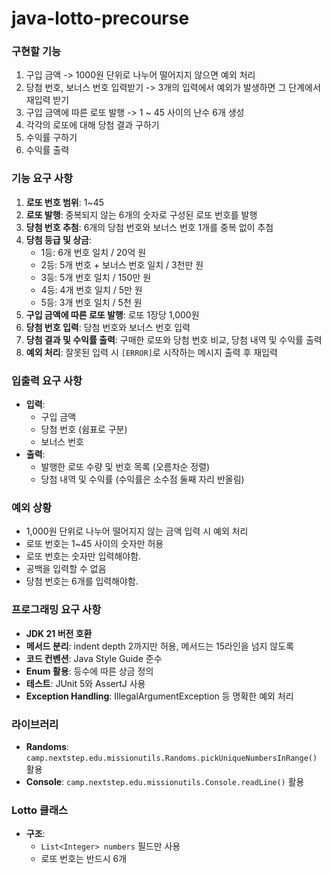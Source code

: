 # java-lotto-precourse

### 구현할 기능
1. 구입 금액 -> 1000원 단위로 나누어 떨어지지 않으면 예외 처리
2. 당첨 번호, 보너스 번호 입력받기 -> 3개의 입력에서 예외가 발생하면 그 단계에서 재입력 받기
3. 구입 금액에 따른 로또 발행 -> 1 ~ 45 사이의 난수 6개 생성
4. 각각의 로또에 대해 당첨 결과 구하기
5. 수익률 구하기
6. 수익률 출력

### 기능 요구 사항
1. **로또 번호 범위**: 1~45
2. **로또 발행**: 중복되지 않는 6개의 숫자로 구성된 로또 번호를 발행
3. **당첨 번호 추첨**: 6개의 당첨 번호와 보너스 번호 1개를 중복 없이 추첨
4. **당첨 등급 및 상금**:
    - 1등: 6개 번호 일치 / 20억 원
    - 2등: 5개 번호 + 보너스 번호 일치 / 3천만 원
    - 3등: 5개 번호 일치 / 150만 원
    - 4등: 4개 번호 일치 / 5만 원
    - 5등: 3개 번호 일치 / 5천 원
5. **구입 금액에 따른 로또 발행**: 로또 1장당 1,000원
6. **당첨 번호 입력**: 당첨 번호와 보너스 번호 입력
7. **당첨 결과 및 수익률 출력**: 구매한 로또와 당첨 번호 비교, 당첨 내역 및 수익률 출력
8. **예외 처리**: 잘못된 입력 시 `[ERROR]`로 시작하는 메시지 출력 후 재입력

### 입출력 요구 사항
- **입력**:
    - 구입 금액
    - 당첨 번호 (쉼표로 구분)
    - 보너스 번호
- **출력**:
    - 발행한 로또 수량 및 번호 목록 (오름차순 정렬)
    - 당첨 내역 및 수익률 (수익률은 소수점 둘째 자리 반올림)

### 예외 상황
- 1,000원 단위로 나누어 떨어지지 않는 금액 입력 시 예외 처리
- 로또 번호는 1~45 사이의 숫자만 허용
- 로또 번호는 숫자만 입력해야함.
- 공백을 입력할 수 없음
- 당첨 번호는 6개를 입력해야함.

### 프로그래밍 요구 사항
- **JDK 21 버전 호환**
- **메서드 분리**: indent depth 2까지만 허용, 메서드는 15라인을 넘지 않도록
- **코드 컨벤션**: Java Style Guide 준수
- **Enum 활용**: 등수에 따른 상금 정의
- **테스트**: JUnit 5와 AssertJ 사용
- **Exception Handling**: IllegalArgumentException 등 명확한 예외 처리

### 라이브러리
- **Randoms**: `camp.nextstep.edu.missionutils.Randoms.pickUniqueNumbersInRange()` 활용
- **Console**: `camp.nextstep.edu.missionutils.Console.readLine()` 활용

### Lotto 클래스
- **구조**:
    - `List<Integer> numbers` 필드만 사용
    - 로또 번호는 반드시 6개
